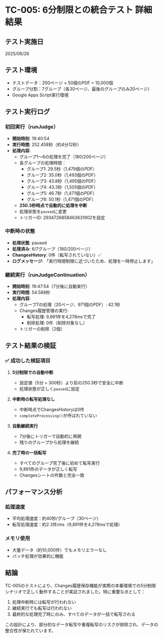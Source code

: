 # TC-005: 6分制限との統合テスト 詳細結果

## テスト実施日
2025/06/26

## テスト環境
- テストデータ：200ページ × 50個のPDF = 10,000個
- グループ分割：7グループ（各30ページ、最後のグループのみ20ページ）
- Google Apps Script実行環境

## テスト実行ログ

### 初回実行（runJudge）
- **開始時刻**: 19:40:54
- **実行時間**: 252.458秒（約4分12秒）
- **処理内容**:
  - グループ1〜6の処理を完了（180/200ページ）
  - 各グループの処理時間：
    - グループ1: 29.5秒（1,479個のPDF）
    - グループ2: 35.0秒（1,493個のPDF）
    - グループ3: 43.8秒（1,495個のPDF）
    - グループ4: 43.3秒（1,505個のPDF）
    - グループ5: 46.7秒（1,471個のPDF）
    - グループ6: 50.1秒（1,471個のPDF）
  - **250.3秒時点で自動的に処理を中断**
  - 処理状態を`paused`に変更
  - トリガーID: 2934726858463631902を設定

### 中断時の状態
- **処理状態**: paused
- **処理済み**: 6/7グループ（180/200ページ）
- **ChangesHistory**: 0件（転写されていない）✅
- **ログメッセージ**: 「実行時間制限に近づいたため、処理を一時停止します」

### 継続実行（runJudgeContinuation）
- **開始時刻**: 19:47:54（7分後に自動実行）
- **実行時間**: 54.588秒
- **処理内容**:
  - グループ7の処理（20ページ、971個のPDF）: 42.1秒
  - Changes履歴管理の実行:
    - 転写処理: 9,891件を4,278msで完了
    - 削除処理: 0件（削除対象なし）
  - トリガーの削除（2個）

## テスト結果の検証

### ✅ 成功した検証項目

1. **5分制限での自動中断**
   - 設定値（5分 = 300秒）より前の250.3秒で安全に中断
   - 処理状態が正しく`paused`に設定

2. **中断時の転写処理なし**
   - 中断時点でChangesHistoryは0件
   - `completeProcessing()`が呼ばれていない

3. **自動継続実行**
   - 7分後にトリガーで自動的に再開
   - 残りのグループから処理を継続

4. **完了時の一括転写**
   - すべてのグループ完了後に初めて転写実行
   - 9,891件のデータが正しく転写
   - Changesシートの件数と完全一致

## パフォーマンス分析

### 処理速度
- 平均処理速度：約40秒/グループ（30ページ）
- 転写処理速度：約2.3件/ms（9,891件を4,278msで処理）

### メモリ使用
- 大量データ（約10,000件）でもメモリエラーなし
- バッチ処理が効果的に機能

## 結論

TC-005のテストにより、Changes履歴保存機能が実際の本番環境での5分制限シナリオで正しく動作することが実証されました。特に重要な点として：

1. 処理中断時には転写が行われない
2. 継続実行でも転写は行われない
3. 最終的な処理完了時にのみ、すべてのデータが一括で転写される

この設計により、部分的なデータ転写や重複転写のリスクが排除され、データの整合性が保たれています。